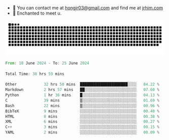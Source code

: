 - 📧 You can contact me at hongjr03@gmail.com and find me at [jrhim.com](https://jrhim.com/)
- 💜 Enchanted to meet u.

![snake_animation](https://raw.githubusercontent.com/hongjr03/hongjr03/output/github-contribution-grid-snake.svg)

<!--START_SECTION:waka-->

```rust
From: 18 June 2024 - To: 25 June 2024

Total Time: 38 hrs 59 mins

Other            32 hrs 50 mins  █████████████████████░░░░   84.22 %
Markdown         2 hrs 57 mins   ██░░░░░░░░░░░░░░░░░░░░░░░   07.60 %
Python           1 hr 36 mins    █░░░░░░░░░░░░░░░░░░░░░░░░   04.13 %
C                39 mins         ▒░░░░░░░░░░░░░░░░░░░░░░░░   01.69 %
Bash             22 mins         ▒░░░░░░░░░░░░░░░░░░░░░░░░   00.96 %
BibTeX           9 mins          ░░░░░░░░░░░░░░░░░░░░░░░░░   00.40 %
HTML             8 mins          ░░░░░░░░░░░░░░░░░░░░░░░░░   00.38 %
XML              6 mins          ░░░░░░░░░░░░░░░░░░░░░░░░░   00.27 %
C++              3 mins          ░░░░░░░░░░░░░░░░░░░░░░░░░   00.15 %
YAML             2 mins          ░░░░░░░░░░░░░░░░░░░░░░░░░   00.09 %
```

<!--END_SECTION:waka-->
